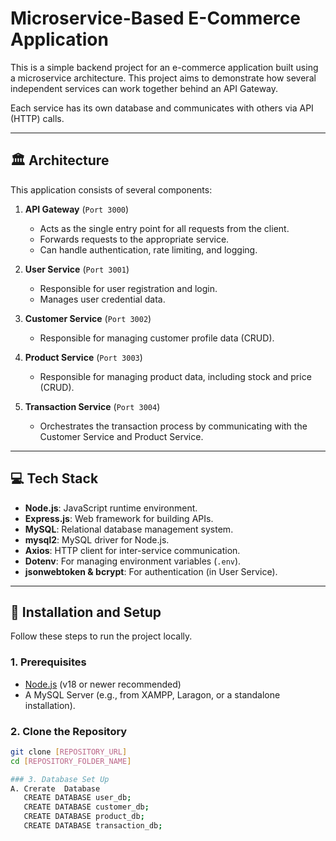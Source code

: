 # Microservice-Based E-Commerce Application

This is a simple backend project for an e-commerce application built using a microservice architecture. This project aims to demonstrate how several independent services can work together behind an API Gateway.

Each service has its own database and communicates with others via API (HTTP) calls.

---
## 🏛️ Architecture

This application consists of several components:

1.  **API Gateway** (`Port 3000`)
    * Acts as the single entry point for all requests from the client.
    * Forwards requests to the appropriate service.
    * Can handle authentication, rate limiting, and logging.

2.  **User Service** (`Port 3001`)
    * Responsible for user registration and login.
    * Manages user credential data.

3.  **Customer Service** (`Port 3002`)
    * Responsible for managing customer profile data (CRUD).

4.  **Product Service** (`Port 3003`)
    * Responsible for managing product data, including stock and price (CRUD).

5.  **Transaction Service** (`Port 3004`)
    * Orchestrates the transaction process by communicating with the Customer Service and Product Service.

---
## 💻 Tech Stack

* **Node.js**: JavaScript runtime environment.
* **Express.js**: Web framework for building APIs.
* **MySQL**: Relational database management system.
* **mysql2**: MySQL driver for Node.js.
* **Axios**: HTTP client for inter-service communication.
* **Dotenv**: For managing environment variables (`.env`).
* **jsonwebtoken & bcrypt**: For authentication (in User Service).

---
## 🚀 Installation and Setup

Follow these steps to run the project locally.

### 1. Prerequisites

* [Node.js](https://nodejs.org/) (v18 or newer recommended)
* A MySQL Server (e.g., from XAMPP, Laragon, or a standalone installation).

### 2. Clone the Repository

```bash
git clone [REPOSITORY_URL]
cd [REPOSITORY_FOLDER_NAME]

### 3. Database Set Up
A. Crerate  Database
   CREATE DATABASE user_db;
   CREATE DATABASE customer_db;
   CREATE DATABASE product_db;
   CREATE DATABASE transaction_db;
